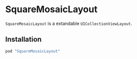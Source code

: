 # SquareMosaicLayout

``SquareMosaicLayout`` is a extandable `UICollectionViewLayout`.

## Installation

```ruby
pod "SquareMosaicLayout"
```
